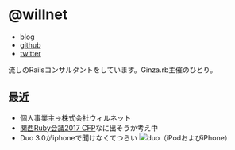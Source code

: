 # @willnet

- [blog](http://willnet.in/)
- [github](https://github.com/willnet)
- [twitter](https://twitter.com/netwillnet)

流しのRailsコンサルタントをしています。Ginza.rb主催のひとり。

## 最近

- 個人事業主→株式会社ウィルネット
- [関西Ruby会議2017 CFP](https://rubykansai.doorkeeper.jp/events/57723)なに出そうか考え中
- Duo 3.0がiphoneで聞けなくてつらい
![duo（iPodおよびiPhone）](http://i.makeagif.com/media/2-21-2017/8Bm5s8.gif)
